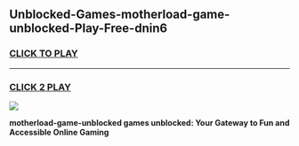 
## Unblocked-Games-motherload-game-unblocked-Play-Free-dnin6
<h3>
<a href="https://premium76.site?title=motherload-game-unblocked&ref=18A1">CLICK TO PLAY</a></h3>
<hr>

<h3>
<a href="https://premium76.site?title=motherload-game-unblocked&ref=18A1">CLICK 2 PLAY</a>
  
</h3>

<a href="https://premium76.site?title=motherload-game-unblocked&ref=18A1"><img src="https://clearcache.store/games.png"></a>


**motherload-game-unblocked games unblocked: Your Gateway to Fun and Accessible Online Gaming**
